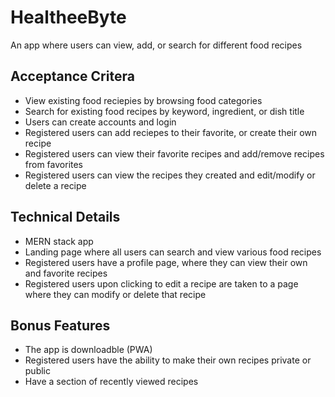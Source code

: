 # HealtheeByte
An app where users can view, add, or search for different food recipes

## Acceptance Critera
- View  existing food reciepies by browsing food categories
- Search for existing food recipes by keyword, ingredient, or dish title
- Users can create accounts and login
- Registered users can add reciepes to their favorite, or create their own recipe
- Registered users can view their favorite recipes and add/remove recipes from favorites
- Registered users can view the recipes they created and edit/modify or delete a recipe

## Technical Details
- MERN stack app
- Landing page where all users can search and view various food recipes
- Registered users have a profile page, where they can view their own and favorite recipes
- Registered users upon clicking to edit a recipe are taken to a page where they can modify or delete that recipe

## Bonus Features
- The app is downloadble (PWA)
- Registered users have the ability to make their own recipes private or public
- Have a section of recently viewed recipes